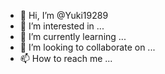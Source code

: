 - 👋 Hi, I’m @Yuki19289
- 👀 I’m interested in ...
- 🌱 I’m currently learning ...
- 💞️ I’m looking to collaborate on ...
- 📫 How to reach me ...

<!---
Yuki19289/Yuki19289 is a ✨ special ✨ repository because its `README.md` (this file) appears on your GitHub profile.
You can click the Preview link to take a look at your changes.
-

